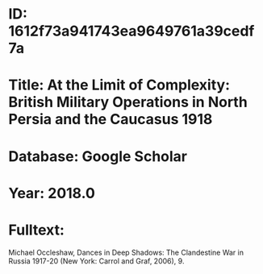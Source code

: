 # ID: 1612f73a941743ea9649761a39cedf7a
# Title: At the Limit of Complexity: British Military Operations in North Persia and the Caucasus 1918
# Database: Google Scholar
# Year: 2018.0
# Fulltext:
Michael Occleshaw, Dances in Deep Shadows: The Clandestine War in Russia  1917-20 (New York: Carrol and Graf, 2006), 9.
  